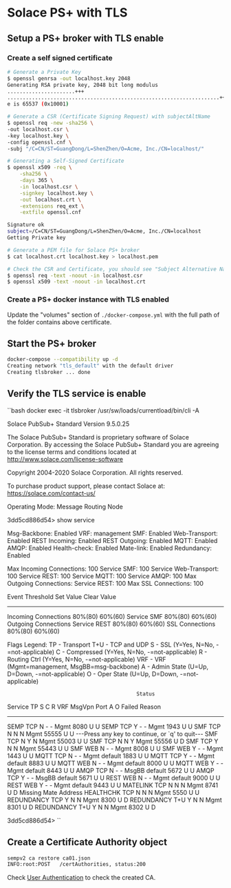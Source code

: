 # Solace PS+ with TLS

## Setup a PS+ broker with TLS enable

### Create a self signed certificate

```bash
# Generate a Private Key
$ openssl genrsa -out localhost.key 2048
Generating RSA private key, 2048 bit long modulus
......................+++
.....................................................................+++
e is 65537 (0x10001)

# Generate a CSR (Certificate Signing Request) with subjectAltName
$ openssl req -new -sha256 \
-out localhost.csr \
-key localhost.key \
-config openssl.cnf \
-subj "/C=CN/ST=GuangDong/L=ShenZhen/O=Acme, Inc./CN=localhost/"

# Generating a Self-Signed Certificate
$ openssl x509 -req \
    -sha256 \
    -days 365 \
    -in localhost.csr \
    -signkey localhost.key \
    -out localhost.crt \
    -extensions req_ext \
    -extfile openssl.cnf

Signature ok
subject=/C=CN/ST=GuangDong/L=ShenZhen/O=Acme, Inc./CN=localhost
Getting Private key

# Generate a PEM file for Solace PS+ broker
$ cat localhost.crt localhost.key > localhost.pem

# Check the CSR and Certificate, you should see "Subject Alternative Name"
$ openssl req -text -noout -in localhost.csr
$ openssl x509 -text -noout -in localhost.crt
```

### Create a PS+ docker instance with TLS enabled

Update the "volumes" section of `./docker-compose.yml` with the full path of the folder contains above certificate.

## Start the PS+ broker

```bash
docker-compose --compatibility up -d
Creating network "tls_default" with the default driver
Creating tlsbroker ... done
```

## Verify the TLS service is enable

``bash
docker exec -it tlsbroker /usr/sw/loads/currentload/bin/cli -A

Solace PubSub+ Standard Version 9.5.0.25

The Solace PubSub+ Standard is proprietary software of
Solace Corporation. By accessing the Solace PubSub+ Standard
you are agreeing to the license terms and conditions located at
http://www.solace.com/license-software

Copyright 2004-2020 Solace Corporation. All rights reserved.

To purchase product support, please contact Solace at:
https://solace.com/contact-us/

Operating Mode: Message Routing Node

3dd5cd886d54> show service

Msg-Backbone:       Enabled
  VRF:              management
  SMF:              Enabled
    Web-Transport:  Enabled
  REST Incoming:    Enabled
  REST Outgoing:    Enabled
  MQTT:             Enabled
  AMQP:             Enabled
  Health-check:     Enabled
  Mate-link:        Enabled
  Redundancy:       Enabled

Max Incoming Connections:       100
  Service SMF:                  100
  Service Web-Transport:        100
  Service REST:                 100
  Service MQTT:                 100
  Service AMQP:                 100
Max Outgoing Connections:
  Service REST:                 100
Max SSL Connections:            100

Event Threshold                           Set Value      Clear Value
---------------------------------- ---------------- ----------------
Incoming Connections                        80%(80)          60%(60)
  Service SMF                               80%(80)          60%(60)
Outgoing Connections
  Service REST                              80%(80)          60%(60)
SSL Connections                             80%(80)          60%(60)


Flags Legend:
TP - Transport
T+U - TCP and UDP
S - SSL (Y=Yes, N=No, -=not-applicable)
C - Compressed (Y=Yes, N=No, -=not-applicable)
R - Routing Ctrl (Y=Yes, N=No, -=not-applicable)
VRF - VRF (Mgmt=management, MsgBB=msg-backbone)
A - Admin State (U=Up, D=Down, -=not-applicable)
O - Oper State (U=Up, D=Down, -=not-applicable)

                                              Status
Service    TP  S C R VRF   MsgVpn          Port  A O Failed Reason
---------- --- ----- ----- --------------- ----- --- --------------------------
SEMP       TCP N - - Mgmt                   8080 U U
SEMP       TCP Y - - Mgmt                   1943 U U
SMF        TCP N N N Mgmt                  55555 U U
---Press any key to continue, or `q' to quit---
SMF        TCP N Y N Mgmt                  55003 U U
SMF        TCP N N Y Mgmt                  55556 U D
SMF        TCP Y N N Mgmt                  55443 U U
SMF        WEB N - - Mgmt                   8008 U U
SMF        WEB Y - - Mgmt                   1443 U U
MQTT       TCP N - - Mgmt  default          1883 U U
MQTT       TCP Y - - Mgmt  default          8883 U U
MQTT       WEB N - - Mgmt  default          8000 U U
MQTT       WEB Y - - Mgmt  default          8443 U U
AMQP       TCP N - - MsgBB default          5672 U U
AMQP       TCP Y - - MsgBB default          5671 U U
REST       WEB N - - Mgmt  default          9000 U U
REST       WEB Y - - Mgmt  default          9443 U U
MATELINK   TCP N N N Mgmt                   8741 U D Missing Mate Address
HEALTHCHK  TCP N N N Mgmt                   5550 U U
REDUNDANCY TCP Y N N Mgmt                   8300 U D
REDUNDANCY T+U Y N N Mgmt                   8301 U D
REDUNDANCY T+U Y N N Mgmt                   8302 U D

3dd5cd886d54>
``

## Create a Certificate Authority object

```bash
sempv2 ca restore ca01.json
INFO:root:POST   /certAuthorities, status:200
```

Check [User Authentication](http://localhost:8080/#/system-info/user-mgmt/user-auth-detail/cert-authorities) to check the created CA.
